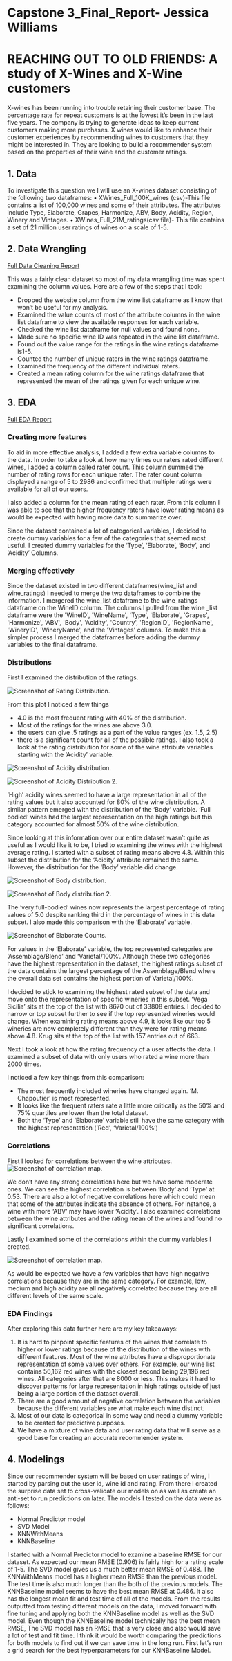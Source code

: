 # Capstone 3_Final_Report- Jessica Williams
# REACHING OUT TO OLD FRIENDS: A study of X-Wines and X-Wine customers
X-wines has been running into trouble retaining their customer base. The percentage rate for repeat customers is at the lowest it’s been in the last five years. The company is trying to generate ideas to keep current customers making more purchases. X wines would like to enhance their customer experiences by recommending wines to customers that they might be interested in. They are looking to build a recommender system based on the properties of their wine and the customer ratings.

## 1. Data
To investigate this question we I will use an X-wines dataset consisting of the following two dataframes:
•	XWines_Full_100K_wines (csv)-This file contains a list of 100,000 wines and some of their attributes. The attributes include Type, Elaborate, Grapes, Harmonize, ABV, Body, Acidity, Region, Winery and Vintages.
•	XWines_Full_21M_ratings(csv file)- This file contains a set of 21 million user ratings of wines on a scale of 1-5.

## 2. Data Wrangling

[Full Data Cleaning Report](https://github.com/jwatki8/Capstone-3/blob/main/Capstone%203%20Data%20Wrangling.ipynb)

This was a fairly clean dataset so most of my data wrangling time was spent examining the column values. Here are a few of the steps that I took:
- Dropped the website column from the wine list dataframe as I know that won’t be useful for my analysis.
- Examined the value counts of most of the attribute columns in the wine list dataframe to view the available responses for each variable.
- Checked the wine list dataframe for null values and found none.
- Made sure no specific wine ID was repeated in the wine list dataframe. 
- Found out the value range for the ratings in the wine ratings dataframe is1-5.
- Counted the number of unique raters in the wine ratings dataframe.
- Examined the frequency of the different individual raters.
- Created a mean rating column for the wine ratings dataframe that represented the mean of the ratings given for each unique wine.

## 3. EDA

[Full EDA Report](https://github.com/jwatki8/Capstone-3/blob/main/Capstone%203-Exploratory%20Data%20Analysis%20(EDA)%20Draft.ipynb)

### Creating more features
To aid in more effective analysis, I added a few extra variable columns to the data. In order to take a look at how many times our raters rated different wines, I added a column called rater count. This column summed the number of rating rows for each unique rater. The rater count column displayed a range of 5 to 2986 and confirmed that multiple ratings were available for all of our users.

I also added a column for the mean rating of each rater. From this column I was able to see that the higher frequency raters have lower rating means as would be expected with having more data to summarize over.  

Since the dataset contained a lot of categorical variables, I decided to create dummy variables for a few of the categories that seemed most useful. I created dummy variables for the ‘Type’, ‘Elaborate’, ‘Body’, and ‘Acidity’ Columns.

### Merging effectively
Since the dataset existed in two different dataframes(wine_list and wine_ratings) I needed to merge the two dataframes to combine the information. I mergered the wine_list dataframe to the wine_ratings dataframe on the WineID column. The columns I pulled from the wine _list dataframe were the 'WineID', 'WineName', 'Type', 'Elaborate', 'Grapes', 'Harmonize', 'ABV', 'Body', 'Acidity', 'Country', 'RegionID', 'RegionName', 'WineryID', 'WineryName', and the 'Vintages' columns. To make this a simpler process I merged the dataframes before adding the dummy variables to the final dataframe.

### Distributions

First I examined the distribution of the ratings. 

![Screenshot of Rating Distribution.](/Read%20me%20files/rating%20percent%20dist.png)

From this plot I noticed a few things
- 4.0 is the most frequent rating with 40% of the distribution.
- Most of the ratings for the wines are above 3.0.
- the users can give .5 ratings as a part of the value ranges (ex. 1.5, 2.5)
- there is a significant count for all of the possible ratings.
I also took a look at the rating distribution for some of the wine attribute variables starting with the ‘Acidity’ variable. 

![Screenshot of Acidity distribution.](/Read%20me%20files/Acidity%20dist.png)

![Screenshot of Acidity Distribution 2.](/Read%20me%20files/acidity%20dist%202.png)

‘High’ acidity wines seemed to have a large representation in all of the rating values but it also accounted for 80% of the wine distribution. A similar pattern emerged with the distribution of the ‘Body’ variable. ‘Full bodied’ wines had the largest representation on the high ratings but this category accounted for almost 50% of the wine distribution.

Since looking at this information over our entire dataset wasn’t quite as useful as I would like it to be, I tried to examining the wines with the highest average rating. I started with a subset of rating means above 4.8. Within this subset the distribution for the ‘Acidity’ attribute remained the same. However, the distribution for the ‘Body’ variable did change. 

![Screenshot of Body distribution.](/Read%20me%20files/Body%20dist.png)

![Screenshot of Body distribution 2.](/Read%20me%20files/Body%20ratings%20dist.png)

The ‘very full-bodied’ wines now represents the largest percentage of rating values of 5.0 despite ranking third in the percentage of wines in this data subset. I also made this comparison with the ‘Elaborate’ variable.

![Screenshot of Elaborate Counts.](/Read%20me%20files/Elaborate%20variable%20counts.PNG)

For values in the ‘Elaborate’ variable, the top represented categories are ‘Assemblage/Blend’ and ‘Varietal/100%’. Although these two categories have the highest representation in the dataset, the highest ratings subset of the data contains the largest percentage of the Assemblage/Blend where the overall data set contains the highest portion of Varietal/100%.

I decided to stick to examining the highest rated subset of the data and move onto the representation of specific wineries in this subset. ‘Vega Sicilia’ sits at the top of the list with 8670 out of 33808 entries. I decided to narrow or top subset further to see if the top represented wineries would change. When examining rating means above 4.9, it looks like our top 5 wineries are now completely different than they were for rating means above 4.8. Krug sits at the top of the list with 157 entries out of 663.

Next I took a look at how the rating frequency of a user affects the data. I examined a subset of data with only users who rated a wine more than 2000 times. 

I noticed a few key things from this comparison:
- The most frequently included wineries have changed again. ‘M. Chapoutier’ is most represented.
- It looks like the frequent raters rate a little more critically as the 50% and 75% quartiles are lower than the total dataset. 
- Both the ‘Type’ and ‘Elaborate’ variable still have the same category with the highest representation (‘Red’, ‘Varietal/100%’)

### Correlations
First I looked for correlations between the wine attributes.
![Screenshot of correlation map.](/Read%20me%20files/wine%20attribute%20correlations.png)

We don’t have any strong correlations here but we have some moderate ones. We can see the highest correlation is between ‘Body’ and ‘Type’ at 0.53. There are also a lot of negative correlations here which could mean that some of the attributes indicate the absence of others. For instance, a wine with more ‘ABV’ may have lower ‘Acidity’. I also examined correlations between the wine attributes and the rating mean of the wines and found no significant correlations. 

Lastly I examined some of the correlations within the dummy variables I created.

![Screenshot of correlation map.](/Read%20me%20files/dummy%20variable%20correlations.png)

As would be expected we have a few variables that have high negative correlations because they are in the same category. For example, low, medium and high acidity are all negatively correlated because they are all different levels of the same scale.

### EDA Findings
After exploring this data further here are my key takeaways:
1. It is hard to pinpoint specific features of the wines that correlate to higher or lower ratings because of the distribution of the wines with different features. Most of the wine attributes have a disproportionate representation of some values over others. For example, our wine list contains 56,162 red wines with the closest second being 29,196 red wines. All categories after that are 8000 or less. This makes it hard to discover patterns for large representation in high ratings outside of just being a large portion of the dataset overall.
2. There are a good amount of negative correlation between the variables because the different variables are what make each wine distinct.
3. Most of our data is categorical in some way and need a dummy variable to be created for predictive purposes.
4. We have a mixture of wine data and user rating data that will serve as a good base for creating an accurate recommender system.

## 4. Modelings
Since our recommender system will be based on user ratings of wine, I started by parsing out the user id, wine id and rating. From there I created the surprise data set to cross-validate our models on as well as create an anti-set to run predictions on later. The models I tested on the data were as follows:

- Normal Predictor model
- SVD Model
- KNNWithMeans
- KNNBaseline

I started with a Normal Predictor model to examine a baseline RMSE for our dataset. As expected our mean RMSE (0.906) is fairly high for a rating scale of 1-5. The SVD model gives us a much better mean RMSE of 0.488. The KNNWithMeans model has a higher mean RMSE than the previous model. The test time is also much longer than the both of the previous models. The KNNBaseline model seems to have the best mean RMSE at 0.486. It also has the longest mean fit and test time of all of the models. 
From the results outputted from testing different models on the data, I moved forward with fine tuning and applying both the KNNBaseline model as well as the SVD model. Even though the KNNBaseline model technically has the best mean RMSE, The SVD model has an RMSE that is very close and also would save a lot of test and fit time. I think it would be worth comparing the predictions for both models to find out if we can save time in the long run.
First let’s run a grid search for the best hyperparameters for our KNNBaseline Model.

